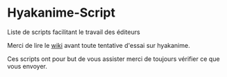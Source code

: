 # Hyakanime-Script
Liste de scripts facilitant le travail des éditeurs

Merci de lire le [wiki](https://github.com/dem0nx309/Hyakanime-Script/wiki) avant toute tentative d'essai sur hyakanime.

Ces scripts ont pour but de vous assister merci de toujours vérifier ce que vous envoyer.
